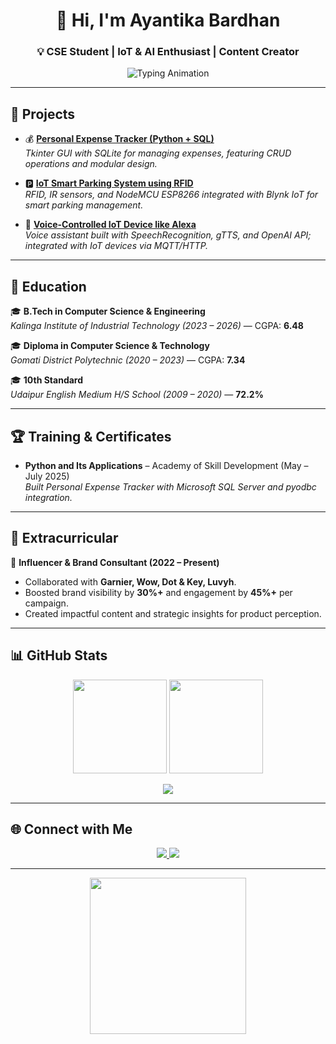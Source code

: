 <!-- Profile Header -->
<h1 align="center">👋 Hi, I'm Ayantika Bardhan</h1>
<h3 align="center">💡 CSE Student | IoT & AI Enthusiast | Content Creator</h3>

<p align="center">
  <img src="https://readme-typing-svg.herokuapp.com?color=00FFDA&size=22&center=true&vCenter=true&width=550&lines=IoT+%26+AI+Explorer;Passionate+About+Smart+Systems;Building+Projects+With+Impact;Content+Creator+%7C+Brand+Consultant" alt="Typing Animation">
</p>

---

## 🚀 Projects  

- 💰 [**Personal Expense Tracker (Python + SQL)**](https://github.com/ayantikabardhan7012-glitch/-GUI-based-Personal-Expense-Tracker-Python-SQL.git)  
  *Tkinter GUI with SQLite for managing expenses, featuring CRUD operations and modular design.*  

- 🅿️ [**IoT Smart Parking System using RFID**](https://github.com/ayantikabardhan7012-glitch/IoT-Smart-Parking-System-Using-RFID.git)  
  *RFID, IR sensors, and NodeMCU ESP8266 integrated with Blynk IoT for smart parking management.*  

- 🎤 [**Voice-Controlled IoT Device like Alexa**](https://github.com/ayantikabardhan7012-glitch/-IoT-Voice-Controlled-Device.git)  
  *Voice assistant built with SpeechRecognition, gTTS, and OpenAI API; integrated with IoT devices via MQTT/HTTP.*  

---

## 📖 Education  

🎓 **B.Tech in Computer Science & Engineering**  
*Kalinga Institute of Industrial Technology (2023 – 2026)* — CGPA: **6.48**  

🎓 **Diploma in Computer Science & Technology**  
*Gomati District Polytechnic (2020 – 2023)* — CGPA: **7.34**  

🎓 **10th Standard**  
*Udaipur English Medium H/S School (2009 – 2020)* — **72.2%**  

---

## 🏆 Training & Certificates  

- **Python and Its Applications** – Academy of Skill Development (May – July 2025)  
  *Built Personal Expense Tracker with Microsoft SQL Server and pyodbc integration.*  

---

## 🌟 Extracurricular  

📢 **Influencer & Brand Consultant (2022 – Present)**  
- Collaborated with **Garnier, Wow, Dot & Key, Luvyh**.  
- Boosted brand visibility by **30%+** and engagement by **45%+** per campaign.  
- Created impactful content and strategic insights for product perception.  

---

## 📊 GitHub Stats  

<p align="center">
  <img src="https://github-readme-stats.vercel.app/api?username=ayantikabardhan7012-glitch&show_icons=true&theme=tokyonight" height="150"/>
  <img src="https://github-readme-streak-stats.herokuapp.com/?user=ayantikabardhan7012-glitch&theme=tokyonight" height="150"/>
</p>

<p align="center">
  <img src="https://github-readme-activity-graph.vercel.app/graph?username=ayantikabardhan7012-glitch&theme=tokyo-night" />
</p>

---

## 🌐 Connect with Me  

<p align="center">
  <a href="mailto:ayantikabardhan7012@gmail.com">
    <img src="https://img.shields.io/badge/Email-D14836?style=for-the-badge&logo=gmail&logoColor=white" />
  </a>
  <a href="https://www.linkedin.com/in/ayantika-bardhan-0a1490357">
    <img src="https://img.shields.io/badge/LinkedIn-0077B5?style=for-the-badge&logo=linkedin&logoColor=white" />
  </a>
</p>

---

<p align="center">
  <img src="https://github.com/rajput2107/rajput2107/blob/master/Assets/Developer.gif" width="250"/>
</p>

